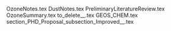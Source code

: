 OzoneNotes.tex
DustNotes.tex
PreliminaryLiteratureReview.tex
OzoneSummary.tex
to_delete__.tex
GEOS_CHEM.tex
section_PHD_Proposal_subsection_Improved__.tex